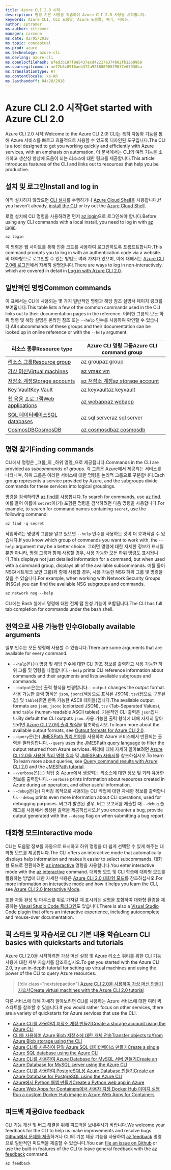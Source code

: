 ```yaml
---
title: Azure CLI 2.0 시작
description: 명령 기본 사항을 학습하여 Azure CLI 2.0 사용을 시작합니다.
keywords: Azure CLI, CLI 도움말, Azure 도움말, 쿼리, 자동화,
author: sptramer
ms.author: sttramer
manager: carmonm
ms.date: 02/05/2018
ms.topic: conceptual
ms.prod: azure
ms.technology: azure-cli
ms.devlang: azure-cli
ms.openlocfilehash: afed3b187f9e5437ecd42217a374b82fb12699b8
ms.sourcegitcommit: ae72b6c8916aeb372a92188090529037e63930ba
ms.translationtype: HT
ms.contentlocale: ko-KR
ms.lasthandoff: 04/28/2018
---
```

# <a name="get-started-with-azure-cli-20"></a><span data-ttu-id="0a428-104">Azure CLI 2.0 시작</span><span class="sxs-lookup"><span data-stu-id="0a428-104">Get started with Azure CLI 2.0</span></span>

<span data-ttu-id="0a428-105">Azure CLI 2.0 시작!</span><span class="sxs-lookup"><span data-stu-id="0a428-105">Welcome to the Azure CLI 2.0!</span></span> <span data-ttu-id="0a428-106">CLI는 특히 자동화 기능을 통해 Azure 서비스를 빠르고 효율적으로 사용할 수 있도록 디자인된 도구입니다.</span><span class="sxs-lookup"><span data-stu-id="0a428-106">The CLI is a tool designed to get you working quickly and efficiently with Azure services, with an emphasis on automation.</span></span> <span data-ttu-id="0a428-107">이 문서에서는 CLI의 여러 기능을 소개하고 생산성 향상에 도움이 되는 리소스에 대한 링크를 제공합니다.</span><span class="sxs-lookup"><span data-stu-id="0a428-107">This article introduces features of the CLI and links out to resources that help you be productive.</span></span>

## <a name="install-and-log-in"></a><span data-ttu-id="0a428-108">설치 및 로그인</span><span class="sxs-lookup"><span data-stu-id="0a428-108">Install and log in</span></span>

<span data-ttu-id="0a428-109">아직 설치하지 않았으면 [CLI 설치](install-azure-cli.md)를 수행하거나 [Azure Cloud Shell](/azure/cloud-shell/overview)을 사용합니다.</span><span class="sxs-lookup"><span data-stu-id="0a428-109">If you haven't already, [install the CLI](install-azure-cli.md) or try out the [Azure Cloud Shell](/azure/cloud-shell/overview).</span></span>

<span data-ttu-id="0a428-110">로컬 설치에 CLI 명령을 사용하려면 먼저 [az login](/cli/azure/reference-index#az-login)으로 로그인해야 합니다.</span><span class="sxs-lookup"><span data-stu-id="0a428-110">Before using any CLI commands with a local install, you need to log in with [az login](/cli/azure/reference-index#az-login).</span></span>

```azurecli
az login
```

<span data-ttu-id="0a428-111">이 명령은 웹 사이트를 통해 인증 코드를 사용하여 로그인하도록 프롬프트합니다.</span><span class="sxs-lookup"><span data-stu-id="0a428-111">This command prompts you to log in with an authentication code via a website.</span></span> <span data-ttu-id="0a428-112">비 대화형으로 로그인할 수 있는 방법도 여러 가지가 있으며, 이에 대해서는 [Azure CLI 2.0에 로그인](authenticate-azure-cli.md)에서 자세히 설명됩니다.</span><span class="sxs-lookup"><span data-stu-id="0a428-112">There are ways to log in non-interactively, which are covered in detail in [Log in with Azure CLI 2.0](authenticate-azure-cli.md).</span></span>

## <a name="common-commands"></a><span data-ttu-id="0a428-113">일반적인 명령</span><span class="sxs-lookup"><span data-stu-id="0a428-113">Common commands</span></span>

<span data-ttu-id="0a428-114">이 표에서는 CLI에 사용되는 몇 가지 일반적인 명령과 해당 참조 설명서 페이지 링크를 보여줍니다.</span><span class="sxs-lookup"><span data-stu-id="0a428-114">This table lists a few of the common commands used in the CLI links out to their documentation pages in the reference.</span></span>
<span data-ttu-id="0a428-115">이러한 그룹의 모든 하위 명령 및 해당 설명은 온라인 참조 또는 `--help` 인수를 사용하여 확인할 수 있습니다.</span><span class="sxs-lookup"><span data-stu-id="0a428-115">All subcommands of these groups and their documentation can be looked up in online reference or with the `--help` argument.</span></span>

| <span data-ttu-id="0a428-116">리소스 종류</span><span class="sxs-lookup"><span data-stu-id="0a428-116">Resource type</span></span> | <span data-ttu-id="0a428-117">Azure CLI 명령 그룹</span><span class="sxs-lookup"><span data-stu-id="0a428-117">Azure CLI command group</span></span> |
|---------------|-------------------------|
| [<span data-ttu-id="0a428-118">리소스 그룹</span><span class="sxs-lookup"><span data-stu-id="0a428-118">Resource group</span></span>](/azure/azure-resource-manager/resource-group-overview) | [<span data-ttu-id="0a428-119">az group</span><span class="sxs-lookup"><span data-stu-id="0a428-119">az group</span></span>](/cli/azure/group) |
| [<span data-ttu-id="0a428-120">가상 머신</span><span class="sxs-lookup"><span data-stu-id="0a428-120">Virtual machines</span></span>](/azure/virtual-machines) | [<span data-ttu-id="0a428-121">az vm</span><span class="sxs-lookup"><span data-stu-id="0a428-121">az vm</span></span>](/cli/azure/vm) |
| [<span data-ttu-id="0a428-122">저장소 계정</span><span class="sxs-lookup"><span data-stu-id="0a428-122">Storage accounts</span></span>](/azure/storage/common/storage-introduction) | [<span data-ttu-id="0a428-123">az 저장소 계정</span><span class="sxs-lookup"><span data-stu-id="0a428-123">az storage account</span></span>](/cli/azure/storage/account) |
| [<span data-ttu-id="0a428-124">Key Vault</span><span class="sxs-lookup"><span data-stu-id="0a428-124">Key Vault</span></span>](/azure/key-vault/key-vault-whatis) | [<span data-ttu-id="0a428-125">az keyvault</span><span class="sxs-lookup"><span data-stu-id="0a428-125">az keyvault</span></span>](/cli/azure/keyvault) |
| [<span data-ttu-id="0a428-126">웹 응용 프로그램</span><span class="sxs-lookup"><span data-stu-id="0a428-126">Web applications</span></span>](/azure/ap-service) | [<span data-ttu-id="0a428-127">az webapp</span><span class="sxs-lookup"><span data-stu-id="0a428-127">az webapp</span></span>](/cli/azure/webapp) |
| [<span data-ttu-id="0a428-128">SQL 데이터베이스</span><span class="sxs-lookup"><span data-stu-id="0a428-128">SQL databases</span></span>](/azure/sql-database) | [<span data-ttu-id="0a428-129">az sql server</span><span class="sxs-lookup"><span data-stu-id="0a428-129">az sql server</span></span>](/cli/azure/sql/server) |
| [<span data-ttu-id="0a428-130">CosmosDB</span><span class="sxs-lookup"><span data-stu-id="0a428-130">CosmosDB</span></span>](/azure/cosmos-db) | [<span data-ttu-id="0a428-131">az cosmosdb</span><span class="sxs-lookup"><span data-stu-id="0a428-131">az cosmosdb</span></span>](/cli/azure/cosmosdb) |

## <a name="finding-commands"></a><span data-ttu-id="0a428-132">명령 찾기</span><span class="sxs-lookup"><span data-stu-id="0a428-132">Finding commands</span></span>

<span data-ttu-id="0a428-133">CLI에서 명령은 _그룹_의 _하위 명령_으로 제공됩니다.</span><span class="sxs-lookup"><span data-stu-id="0a428-133">Commands in the CLI are provided as _subcommands_ of _groups_.</span></span>
<span data-ttu-id="0a428-134">각 그룹은 Azure에서 제공되는 서비스를 나타내며, 하위 그룹은 이러한 서비스에 대한 명령을 논리적 그룹으로 구분합니다.</span><span class="sxs-lookup"><span data-stu-id="0a428-134">Each group represents a service provided by Azure, and the subgroups divide commands for these services into logical groupings.</span></span>

<span data-ttu-id="0a428-135">명령을 검색하려면 [az find](/cli/azure/reference-index#az-find)를 사용합니다.</span><span class="sxs-lookup"><span data-stu-id="0a428-135">To search for commands, use [az find](/cli/azure/reference-index#az-find).</span></span> <span data-ttu-id="0a428-136">예를 들어 이름에 `secret`이(가) 포함된 명령을 검색하려면 다음 명령을 사용합니다.</span><span class="sxs-lookup"><span data-stu-id="0a428-136">For example, to search for command names containing `secret`, use the following command:</span></span>

```azurecli
az find -q secret
```

<span data-ttu-id="0a428-137">작업하려는 명령의 그룹을 알고 있으면 `--help` 인수를 사용하는 것이 더 효과적일 수 있습니다.</span><span class="sxs-lookup"><span data-stu-id="0a428-137">If you know which group of commands you want to work with, the `--help` argument may be a better choice.</span></span> <span data-ttu-id="0a428-138">그러면 명령에 대한 자세한 정보가 표시될 뿐만 아니라, 명령 그룹과 함께 사용할 경우, 사용 가능한 모든 하위 명령도 표시됩니다.</span><span class="sxs-lookup"><span data-stu-id="0a428-138">This displays not just detailed information for a command, but when used with a command group, displays all of the available subcommands.</span></span> <span data-ttu-id="0a428-139">예를 들어 NSG(네트워크 보안 그룹)와 함께 사용할 경우, 사용 가능한 NSG 하위 그룹 및 명령을 찾을 수 있습니다.</span><span class="sxs-lookup"><span data-stu-id="0a428-139">For example, when working with Network Security Groups (NSGs) you can find the available NSG subgroups and commands.</span></span>

```azurecli
az network nsg --help
```

<span data-ttu-id="0a428-140">CLI에는 Bash 셸에서 명령에 대한 전체 탭 완성 기능이 포함됩니다.</span><span class="sxs-lookup"><span data-stu-id="0a428-140">The CLI has full tab completion for commands under the bash shell.</span></span>

## <a name="globally-available-arguments"></a><span data-ttu-id="0a428-141">전역으로 사용 가능한 인수</span><span class="sxs-lookup"><span data-stu-id="0a428-141">Globally available arguments</span></span>

<span data-ttu-id="0a428-142">일부 인수는 모든 명령에 사용할 수 있습니다.</span><span class="sxs-lookup"><span data-stu-id="0a428-142">There are some arguments that are available for every command.</span></span>

* <span data-ttu-id="0a428-143">`--help`은(는) 명령 및 해당 인수에 대한 CLI 참조 정보를 출력하고 사용 가능한 하위 그룹 및 명령을 나열합니다.</span><span class="sxs-lookup"><span data-stu-id="0a428-143">`--help` prints CLI reference information about commands and their arguments and lists available subgroups and commands.</span></span>
* <span data-ttu-id="0a428-144">`--output`은(는) 출력 형식을 변경합니다.</span><span class="sxs-lookup"><span data-stu-id="0a428-144">`--output` changes the output format.</span></span> <span data-ttu-id="0a428-145">사용 가능한 출력 형식은 `json`, `jsonc`(색상으로 표시된 JSON), `tsv`(탭으로 구분된 값) 및 `table`(휴먼 판독 가능한 ASCII 테이블)입니다.</span><span class="sxs-lookup"><span data-stu-id="0a428-145">The available output formats are `json`, `jsonc` (colorized JSON), `tsv` (Tab-Separated Values), and `table` (human-readable ASCII tables).</span></span> <span data-ttu-id="0a428-146">기본적인 CLI 출력은 `json`입니다.</span><span class="sxs-lookup"><span data-stu-id="0a428-146">By default the CLI outputs `json`.</span></span> <span data-ttu-id="0a428-147">사용 가능한 출력 형식에 대해 자세히 알아보려면 [Azure CLI 2.0의 출력 형식](format-output-azure-cli.md)을 참조하십시오.</span><span class="sxs-lookup"><span data-stu-id="0a428-147">To learn more about the available output formats, see [Output formats for Azure CLI 2.0](format-output-azure-cli.md).</span></span>
* <span data-ttu-id="0a428-148">`--query`은(는) [JMESPath 쿼리 언어](http://jmespath.org/)를 사용하여 Azure 서비스에서 반환되는 출력을 필터링합니다.</span><span class="sxs-lookup"><span data-stu-id="0a428-148">`--query` uses the [JMESPath query language](http://jmespath.org/) to filter the output returned from Azure services.</span></span> <span data-ttu-id="0a428-149">쿼리에 대해 자세히 알아보려면 [Azure CLI 2.0을 사용한 쿼리 명령 결과](query-azure-cli.md) 및 [JMESPath 자습서](http://jmespath.org/tutorial.html)를 참조하십시오.</span><span class="sxs-lookup"><span data-stu-id="0a428-149">To learn To learn more about queries, see [Query command results with Azure CLI 2.0](query-azure-cli.md) and the [JMESPath tutorial](http://jmespath.org/tutorial.html).</span></span>
* <span data-ttu-id="0a428-150">`--verbose`은(는) 작업 중 Azure에서 생성되는 리소스에 대한 정보 및 기타 유용한 정보를 출력합니다.</span><span class="sxs-lookup"><span data-stu-id="0a428-150">`--verbose` prints information about resources created in Azure during an operation, and other useful information.</span></span>
* <span data-ttu-id="0a428-151">`--debug`은(는) 디버깅 목적으로 사용되는 CLI 작업에 대한 자세한 정보를 출력합니다.</span><span class="sxs-lookup"><span data-stu-id="0a428-151">`--debug` prints even more information about CLI operations, used for debugging purposes.</span></span> <span data-ttu-id="0a428-152">버그가 발견된 경우, 버그 보고서를 제출할 때 `--debug` 플래그를 사용해서 생성된 출력을 제공하십시오.</span><span class="sxs-lookup"><span data-stu-id="0a428-152">If you encounter a bug, provide output generated with the `--debug` flag on when submitting a bug report.</span></span>


## <a name="interactive-mode"></a><span data-ttu-id="0a428-153">대화형 모드</span><span class="sxs-lookup"><span data-stu-id="0a428-153">Interactive mode</span></span>

<span data-ttu-id="0a428-154">CLI는 도움말 정보를 자동으로 표시하고 하위 명령을 더 쉽게 선택할 수 있게 해주는 대화형 모드를 제공합니다.</span><span class="sxs-lookup"><span data-stu-id="0a428-154">The CLI offers an interactive mode that automatically displays help information and makes it easier to select subcommands.</span></span> <span data-ttu-id="0a428-155">대화형 모드로 전환하려면 [az interactive](/cli/azure/reference-index#az-interactive) 명령을 사용합니다.</span><span class="sxs-lookup"><span data-stu-id="0a428-155">You enter interactive mode with the [az interactive](/cli/azure/reference-index#az-interactive) command.</span></span> <span data-ttu-id="0a428-156">대화형 모드 및 CLI 학습에 대화형 모드를 활용하는 방법에 대한 자세한 내용은 [Azure CLI 2.0 대화형 모드](interactive-azure-cli.md)를 참조하십시오.</span><span class="sxs-lookup"><span data-stu-id="0a428-156">For more information on interactive mode and how it helps you learn the CLI, see [Azure CLI 2.0 Interactive Mode](interactive-azure-cli.md).</span></span>

<span data-ttu-id="0a428-157">또한 자동 완성 및 마우스를 위로 가져갈 때 표시되는 설명을 포함하여 대화형 환경을 제공하는 [Visual Studio Code 플러그인](https://marketplace.visualstudio.com/items?itemName=ms-vscode.azurecli)도 있습니다.</span><span class="sxs-lookup"><span data-stu-id="0a428-157">There is also a [Visual Studio Code plugin](https://marketplace.visualstudio.com/items?itemName=ms-vscode.azurecli) that offers an interactive experience, including autocomplete and mouse-over documentation.</span></span>



## <a name="learn-cli-basics-with-quickstarts-and-tutorials"></a><span data-ttu-id="0a428-158">퀵 스타트 및 자습서로 CLI 기본 내용 학습</span><span class="sxs-lookup"><span data-stu-id="0a428-158">Learn CLI basics with quickstarts and tutorials</span></span>

<span data-ttu-id="0a428-159">Azure CLI 2.0을 시작하려면 가상 머신 설정 및 Azure 리소스 쿼리를 위한 CLI 기능 사용에 대한 세부 자습서를 참조하십시오.</span><span class="sxs-lookup"><span data-stu-id="0a428-159">To get you started with the Azure CLI 2.0, try an in-depth tutorial for setting up virtual machines and using the power of the CLI to query Azure resources.</span></span>

> [!div class="nextstepaction"]
> [<span data-ttu-id="0a428-160">Azure CLI 2.0을 사용하여 가상 머신 만들기 자습서</span><span class="sxs-lookup"><span data-stu-id="0a428-160">Create virtual machines with the Azure CLI 2.0 tutorial</span></span>](azure-cli-vm-tutorial.yml)

<span data-ttu-id="0a428-161">다른 서비스에 대해 자세히 알아보려면 CLI를 사용하는 Azure 서비스에 대한 여러 퀵 스타트를 참조할 수 있습니다.</span><span class="sxs-lookup"><span data-stu-id="0a428-161">If you would rather focus on other services, there are a variety of quickstarts for Azure services that use the CLI.</span></span>

* [<span data-ttu-id="0a428-162">Azure CLI를 사용하여 저장소 계정 만들기</span><span class="sxs-lookup"><span data-stu-id="0a428-162">Create a storage account using the Azure CLI</span></span>](/azure/storage/common/storage-quickstart-create-storage-account-cli)
* [<span data-ttu-id="0a428-163">CLI를 사용하여 Azure Blob 저장소에 대한 개체 전송</span><span class="sxs-lookup"><span data-stu-id="0a428-163">Transfer objects to/from Azure Blob storage using the CLI</span></span>](/azure/storage/blobs/storage-quickstart-blobs-cli)
* [<span data-ttu-id="0a428-164">Azure CLI를 사용하여 단일 Azure SQL 데이터베이스 만들기</span><span class="sxs-lookup"><span data-stu-id="0a428-164">Create a single Azure SQL database using the Azure CLI</span></span>](/azure/sql-database/sql-database-get-started-cli)
* [<span data-ttu-id="0a428-165">Azure CLI를 사용하여 Azure Database for MySQL 서버 만들기</span><span class="sxs-lookup"><span data-stu-id="0a428-165">Create an Azure Database for MySQL server using the Azure CLI</span></span>](/azure/mysql/quickstart-create-mysql-server-database-using-azure-cli)
* [<span data-ttu-id="0a428-166">Azure CLI를 사용하여 PostgreSQL용 Azure Database 만들기</span><span class="sxs-lookup"><span data-stu-id="0a428-166">Create an Azure Database for PostgreSQL using the Azure CLI</span></span>](/azure/postgresql/quickstart-create-server-database-azure-cli)
* [<span data-ttu-id="0a428-167">Azure에서 Python 웹앱 만들기</span><span class="sxs-lookup"><span data-stu-id="0a428-167">Create a Python web app in Azure</span></span>](/azure/app-service/app-service-web-get-started-python)
* [<span data-ttu-id="0a428-168">Azure Web Apps for Containers에서 사용자 지정 Docker Hub 이미지 실행</span><span class="sxs-lookup"><span data-stu-id="0a428-168">Run a custom Docker Hub image in Azure Web Apps for Containers</span></span>](/azure/app-service/containers/quickstart-custom-docker-image)

## <a name="give-feedback"></a><span data-ttu-id="0a428-169">피드백 제공</span><span class="sxs-lookup"><span data-stu-id="0a428-169">Give feedback</span></span>

<span data-ttu-id="0a428-170">CLI 기능 개선 및 버그 해결을 위해 피드백을 보내주시기 바랍니다.</span><span class="sxs-lookup"><span data-stu-id="0a428-170">We welcome your feedback for the CLI to help us make improvements and resolve bugs.</span></span> <span data-ttu-id="0a428-171">[Github에서 문제를 제출](https://github.com/azure/azure-cli/issues)하거나 CLI의 기본 제공 기능을 사용하여 [az feedback](/cli/azure/reference-index#az-feedback) 명령으로 일반적인 피드백을 제출할 수 있습니다.</span><span class="sxs-lookup"><span data-stu-id="0a428-171">You can [file an issue on Github](https://github.com/azure/azure-cli/issues) or use the built-in features of the CLI to leave general feedback with the [az feedback](/cli/azure/reference-index#az-feedback) command.</span></span>

```azurecli
az feedback
```
